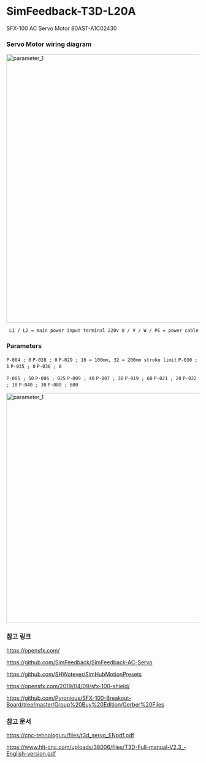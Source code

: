 # SimFeedback-T3D-L20A
SFX-100 AC Servo Motor 80AST-A1C02430




### Servo Motor wiring diagram

<img src="https://github.com/degul/SimFeedback-T3D-L20A/raw/main/images/servo_1.png" alt="parameter_1" width="700">

` 
L1 / L2 = main power input terminal 220v
U / V / W / PE = power cable  
`



### Parameters

` P-004 ; 0 ` 
` P-028 ; 0 ` 
` P-029 ; 16 = 100mm, 32 = 200mm stroke limit ` 
` P-030 ; 1 ` 
` P-035 ; 0 ` 
` P-036 ; 0 ` 

` P-005 ; 50 ` 
` P-006 ; 025 ` 
` P-009 ; 40 ` 
` P-007 ; 30 ` 
` P-019 ; 60 ` 
` P-021 ; 20 ` 
` P-022 ; 10 ` 
` P-040 ; 30 ` 
` P-080 ; 600 ` 

<img src="https://github.com/degul/SimFeedback-T3D-L20A/raw/main/images/parameter_1.png" alt="parameter_1" width="600">



### 참고 링크

https://opensfx.com/

https://github.com/SimFeedback/SimFeedback-AC-Servo

https://github.com/SHWotever/SimHubMotionPresets

https://opensfx.com/2019/04/09/sfx-100-shield/

https://github.com/Pyronious/SFX-100-Breakout-Board/tree/master/Group%20Buy%20Edition/Gerber%20Files




### 참고 문서

https://cnc-tehnologi.ru/files/t3d_servo_ENpdf.pdf

https://www.hlt-cnc.com/uploads/38006/files/T3D-Full-manual-V2.3_-English-version.pdf



